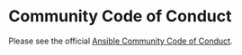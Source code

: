 <!--
Copyright (C) 2023 Ansible Project
SPDX-License-Identifier: GPL-3.0-or-later
-->

# Community Code of Conduct

Please see the official [Ansible Community Code of Conduct](https://docs.ansible.com/ansible/latest/community/code_of_conduct.html).
